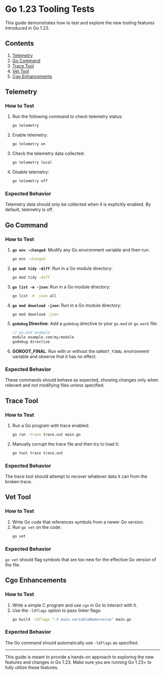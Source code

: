 
# Go 1.23 Tooling Tests

This guide demonstrates how to test and explore the new tooling features introduced in Go 1.23.

## Contents

1. [Telemetry](#telemetry)
2. [Go Command](#go-command)
3. [Trace Tool](#trace-tool)
4. [Vet Tool](#vet-tool)
5. [Cgo Enhancements](#cgo-enhancements)

## Telemetry

### How to Test

1. Run the following command to check telemetry status:
   ```bash
   go telemetry
   ```

2. Enable telemetry:
   ```bash
   go telemetry on
   ```

3. Check the telemetry data collected:
   ```bash
   go telemetry local
   ```

4. Disable telemetry:
   ```bash
   go telemetry off
   ```

### Expected Behavior

Telemetry data should only be collected when it is explicitly enabled. By default, telemetry is off.

## Go Command

### How to Test

1. **`go env -changed`**: Modify any Go environment variable and then run:
   ```bash
   go env -changed
   ```

2. **`go mod tidy -diff`**: Run in a Go module directory:
   ```bash
   go mod tidy -diff
   ```

3. **`go list -m -json`**: Run in a Go module directory:
   ```bash
   go list -m -json all
   ```

4. **`go mod download -json`**: Run in a Go module directory:
   ```bash
   go mod download -json
   ```

5. **`godebug` Directive**: Add a `godebug` directive to your `go.mod` or `go.work` file:
   ```go
   // go.mod example
   module example.com/my/module
   godebug directive
   ```

6. **GOROOT_FINAL**: Run with or without the `GOROOT_FINAL` environment variable and observe that it has no effect.

### Expected Behavior

These commands should behave as expected, showing changes only when relevant and not modifying files unless specified.

## Trace Tool

### How to Test

1. Run a Go program with trace enabled:
   ```bash
   go run -trace trace.out main.go
   ```

2. Manually corrupt the trace file and then try to load it:
   ```bash
   go tool trace trace.out
   ```

### Expected Behavior

The trace tool should attempt to recover whatever data it can from the broken trace.

## Vet Tool

### How to Test

1. Write Go code that references symbols from a newer Go version.
2. Run `go vet` on the code:
   ```bash
   go vet
   ```

### Expected Behavior

`go vet` should flag symbols that are too new for the effective Go version of the file.

## Cgo Enhancements

### How to Test

1. Write a simple C program and use `cgo` in Go to interact with it.
2. Use the `-ldflags` option to pass linker flags:
   ```bash
   go build -ldflags "-X main.variableName=value" main.go
   ```

### Expected Behavior

The Go command should automatically use `-ldflags` as specified.

---

This guide is meant to provide a hands-on approach to exploring the new features and changes in Go 1.23. Make sure you are running Go 1.23+ to fully utilize these features.
